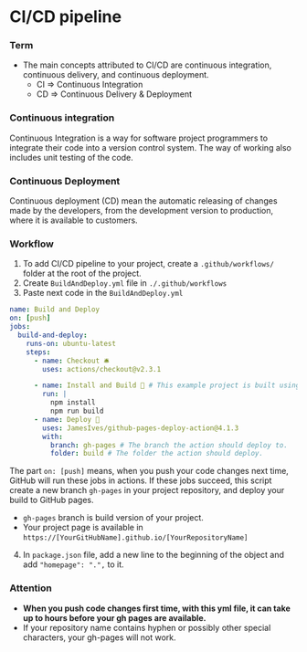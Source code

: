 <h1>CI/CD pipeline</h1>

<h3>Term</h3>

* The main concepts attributed to CI/CD are continuous integration, continuous delivery, and continuous deployment.
    * CI => Continuous Integration
    * CD => Continuous Delivery & Deployment


<h3>Continuous integration</h3>
Continuous Integration is a way for software project programmers to integrate their code into a version control system. The way of working also includes unit testing of the code.

<h3>Continuous Deployment</h3>
Continuous deployment (CD) mean the automatic releasing of changes made by the developers, from the development version to production, where it is available to customers.

<h3>Workflow</h3>

1. To add CI/CD pipeline to your project, create a ```.github/workflows/``` folder at the root of the project.
2. Create ```BuildAndDeploy.yml``` file in ```./.github/workflows```
3. Paste next code in the ```BuildAndDeploy.yml```

```yml
name: Build and Deploy
on: [push]
jobs:
  build-and-deploy:
    runs-on: ubuntu-latest
    steps:
      - name: Checkout 🛎️
        uses: actions/checkout@v2.3.1

      - name: Install and Build 🔧 # This example project is built using npm and outputs the result to the 'build' folder. Replace with the commands required to build your project, or remove this step entirely if your site is pre-built.
        run: |
          npm install
          npm run build
      - name: Deploy 🚀
        uses: JamesIves/github-pages-deploy-action@4.1.3
        with:
          branch: gh-pages # The branch the action should deploy to.
          folder: build # The folder the action should deploy.
```

The part ```on: [push]``` means, when you push your code changes next time, GitHub will run these jobs in actions. If these jobs succeed, this script create a new branch ```gh-pages``` in your project repository, and deploy your build to GitHub pages. 
* ```gh-pages``` branch is build version of your project.
* Your project page is available in ```https://[YourGitHubName].github.io/[YourRepositoryName]```

4. In ``package.json`` file, add a new line to the beginning of the object and add ``"homepage": ".",`` to it.

<h3>Attention</h3>

* <b>When you push code changes first time, with this yml file, it can take up to hours before your gh pages are available.</b>
* If your repository name contains hyphen or possibly other special characters, your gh-pages will not work.
